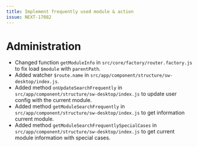 ```yaml
---
title: Implement frequently used module & action
issue: NEXT-17082
---
```

# Administration
* Changed function `getModuleInfo` in `src/core/factory/router.factory.js` to fix load `$module` with `parentPath`.
* Added watcher `$route.name` in `src/app/component/structure/sw-desktop/index.js`.
* Added method `onUpdateSearchFrequently` in `src/app/component/structure/sw-desktop/index.js` to update user config with the current module.
* Added method `getModuleSearchFrequently` in `src/app/component/structure/sw-desktop/index.js` to get information current module.
* Added method `getModuleSearchFrequentlySpecialCases` in `src/app/component/structure/sw-desktop/index.js` to get current module information with special cases.
